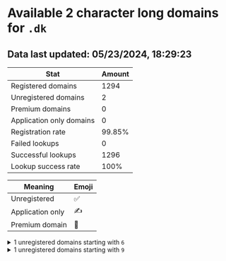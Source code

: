 # Available 2 character long domains for `.dk`

## Data last updated: 05/23/2024, 18:29:23

|Stat|Amount|
|--|--|
|Registered domains|1294|
|Unregistered domains|2|
|Premium domains|0|
|Application only domains|0|
|Registration rate|99.85%|
|Failed lookups|0|
|Successful lookups|1296|
|Lookup success rate|100%|


|Meaning|Emoji|
|--|--|
|Unregistered|:white_check_mark:|
|Application only|:writing_hand:|
|Premium domain|:gem:|

<details>
<summary>1 unregistered domains starting with <bold><code>6</code></bold></summary>

|Type|Domain|
|--|--|
|:white_check_mark:|`6b.dk`|
</details>
<details>
<summary>1 unregistered domains starting with <bold><code>9</code></bold></summary>

|Type|Domain|
|--|--|
|:white_check_mark:|`9e.dk`|
</details>